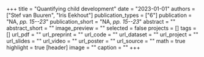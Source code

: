 +++
title = "Quantifying child development"
date = "2023-01-01"
authors = ["Stef van Buuren", "Iris Eekhout"]
publication_types = ["6"]
publication = "NA, _pp. 15--23_"
publication_short = "NA, _pp. 15--23_"
abstract = ""
abstract_short = ""
image_preview = ""
selected = false
projects = []
tags = []
url_pdf = ""
url_preprint = ""
url_code = ""
url_dataset = ""
url_project = ""
url_slides = ""
url_video = ""
url_poster = ""
url_source = ""
math = true
highlight = true
[header]
image = ""
caption = ""
+++
